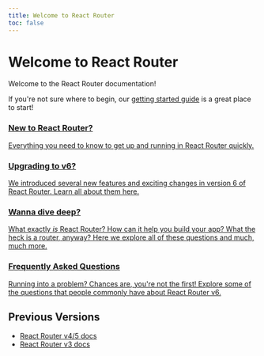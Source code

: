 ```yaml
---
title: Welcome to React Router
toc: false
---
```


# Welcome to React Router

Welcome to the React Router documentation!

If you're not sure where to begin, our [getting started guide](/docs/en/v6/getting-started/installation) is a great place to start!

<docs-cards>
  <a href="/docs/en/v6/getting-started/tutorial" aria-label="New to React Router?">
    <docs-card>
      <h3>New to React Router?</h3> 
      <p>Everything you need to know to get up and running in React Router quickly.</p>
    </docs-card>
  </a>
  <a href="/docs/en/v6/getting-started/overview" aria-label="Upgrading to v6?">
    <docs-card>
      <h3>Upgrading to v6?</h3> 
      <p>We introduced several new features and exciting changes in version 6 of React Router. Learn all about them here.</p>
    </docs-card>
  </a>
  <a href="/docs/en/v6/getting-started/concepts" aria-label="Upgrading to v6?">
    <docs-card>
      <h3>Wanna dive deep?</h3> 
      <p>What exactly <em>is</em> React Router? How can it help you build your app? What the heck is a router, anyway? Here we explore all of these questions and much, much more.</p>
    </docs-card>
  </a>
  <a href="/docs/en/v6/getting-started/faq" aria-label="Frequently Asked Questions">
    <docs-card>
      <h3>Frequently Asked Questions</h3> 
      <p>Running into a problem? Chances are, you're not the first! Explore some of the questions that people commonly have about React Router v6.</p>
    </docs-card>
  </a>
</docs-cards>

## Previous Versions

- [React Router v4/5 docs](https://v5.reactrouter.com)
- [React Router v3 docs](https://github.com/remix-run/react-router/tree/v3.2.6/docs)
